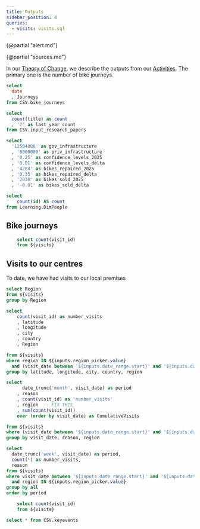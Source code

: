 ```yaml
---
title: Outputs
sidebar_position: 4
queries:
  - visits: visits.sql
---
```


{@partial "alert.md"}

{@partial "sources.md"}

In our [Theory of Change](/theory-of-change), we describe the outputs from our [Activities](/activities). The primary one is the number of bike journeys.

```sql bike_journeys
select
  date
  , Journeys
from CSV.bike_journeys
```

```sql research
select
  count(title) as count
  , '7' as last_year_count
from CSV.input_research_papers
```



```sql outputs_misc
select
  '12504000' as gov_infrastructure
  , '8000000' as priv_infrastructure
  , '0.25' as confidence_levels_2025
  , '0.01' as confidence_levels_delta
  , '4284' as bikes_repaired_2025
  , '0.35' as bikes_repaired_delta
  , '2030' as bikes_sold_2025
  , '-0.01' as bikes_sold_delta

```



```sql count_people
select
    count(id) AS count
from Learning.DimPeople
```

<Grid cols="3">

<BigValue
  title='Number of research papers'
  data={research} 
  value=count
  fmt=num0
  comparison=last_year_count
  comparisonDelta=false
  comparisonTitle="Last year"
/>

<BigValue
  title='Government infrastructure investment'
  data={outputs_misc} 
  value=gov_infrastructure
  fmt=usd
/>


<BigValue
  title='Number of people engaging with service'
  data={count_people}
  fmt=num0
  value=count
  />

</Grid>

## Bike journeys

<BarChart
  data={bike_journeys}
  y=Journeys
  yAxisTitle='Number of bike journeys'
  />

```sql countVisits
    select count(visit_id)
    from ${visits}
```

## Visits to our centres

To date, we have had <Value data={countVisits} fmt=num0 /> visits to our local premises

```sql regions
select Region
from ${visits}
group by Region
```
<Grid cols=2>

<Dropdown
    data={regions} 
    name=region_picker
    value=Region
    title="Select the regions to explore"
    multiple=true
    selectAllByDefault=true
/>


<DateRange
    title=""
    name=date_range
    data={visits}
    dates=visit_date
/>
</Grid>

```sql visits_by_location
select
    count(visit_id) as number_visits
    , latitude
    , longitude
    , city
    , country
    , Region

from ${visits}
where region IN ${inputs.region_picker.value}
  and (visit_date between '${inputs.date_range.start}' and '${inputs.date_range.end}')
group by latitude, longitude, city, country, region

```

<BubbleMap 
    data={visits_by_location} 
    lat=latitude
    long=longitude
    size=number_visits 
    value=number_visits 
    pointName=city
/>





```sql VisitsByMonth
select
      date_trunc('month', visit_date) as period
    , reason
    , count(visit_id) as 'number_visits'
    , region  -- FIX THIS
    , sum(count(visit_id))
    over (order by visit_date) as CumulativeVisits

from ${visits}
where (visit_date between '${inputs.date_range.start}' and '${inputs.date_range.end}')
group by visit_date, reason, region
```



```sql visits_by_period
select 
  date_trunc('week', visit_date) as period,
  count(*) as number_visits,
  reason
from ${visits}
where visit_date between '${inputs.date_range.start}' and '${inputs.date_range.end}'
  and region IN ${inputs.region_picker.value}
group by all
order by period
```

<BarChart
  data={visits_by_period}
  x=period
  y=number_visits
  series=reason
  yAxisTitle="Number of visits">
  <ReferenceLine data={keyevents} x=event_date label=name hideValue/>
</BarChart>



```sql countVisits
    select count(visit_id)
    from ${visits}
```



```sql keyevents
select * from CSV.keyevents
```
